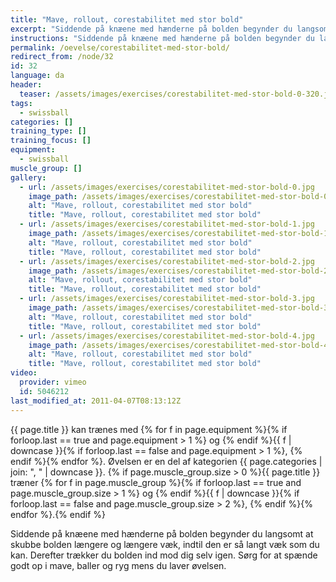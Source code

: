 ```yaml
---
title: "Mave, rollout, corestabilitet med stor bold"
excerpt: "Siddende på knæene med hænderne på bolden begynder du langsomt at skubbe bolden længere og længere væk, indtil den er så langt væk som du kan. Træk den derefter mod dig selv igen."
instructions: "Siddende på knæene med hænderne på bolden begynder du langsomt at skubbe bolden længere og længere væk, indtil den er så langt væk som du kan. Træk den derefter mod dig selv igen."
permalink: /oevelse/corestabilitet-med-stor-bold/
redirect_from: /node/32
id: 32
language: da
header:
  teaser: /assets/images/exercises/corestabilitet-med-stor-bold-0-320.jpg
tags:
  - swissball
categories: []
training_type: []
training_focus: []
equipment:
  - swissball
muscle_group: []
gallery:
  - url: /assets/images/exercises/corestabilitet-med-stor-bold-0.jpg
    image_path: /assets/images/exercises/corestabilitet-med-stor-bold-0-320.jpg
    alt: "Mave, rollout, corestabilitet med stor bold"
    title: "Mave, rollout, corestabilitet med stor bold"
  - url: /assets/images/exercises/corestabilitet-med-stor-bold-1.jpg
    image_path: /assets/images/exercises/corestabilitet-med-stor-bold-1-320.jpg
    alt: "Mave, rollout, corestabilitet med stor bold"
    title: "Mave, rollout, corestabilitet med stor bold"
  - url: /assets/images/exercises/corestabilitet-med-stor-bold-2.jpg
    image_path: /assets/images/exercises/corestabilitet-med-stor-bold-2-320.jpg
    alt: "Mave, rollout, corestabilitet med stor bold"
    title: "Mave, rollout, corestabilitet med stor bold"
  - url: /assets/images/exercises/corestabilitet-med-stor-bold-3.jpg
    image_path: /assets/images/exercises/corestabilitet-med-stor-bold-3-320.jpg
    alt: "Mave, rollout, corestabilitet med stor bold"
    title: "Mave, rollout, corestabilitet med stor bold"
  - url: /assets/images/exercises/corestabilitet-med-stor-bold-4.jpg
    image_path: /assets/images/exercises/corestabilitet-med-stor-bold-4-320.jpg
    alt: "Mave, rollout, corestabilitet med stor bold"
    title: "Mave, rollout, corestabilitet med stor bold"
video:
  provider: vimeo
  id: 5046212
last_modified_at: 2011-04-07T08:13:12Z
---
```


{{ page.title }} kan trænes med {% for f in page.equipment %}{% if forloop.last == true and page.equipment > 1 %} og {% endif %}{{ f | downcase  }}{% if forloop.last == false and page.equipment > 1 %}, {% endif %}{% endfor %}. Øvelsen er en del af kategorien {{ page.categories | join: ", " | downcase }}. {% if page.muscle_group.size > 0 %}{{ page.title }} træner {% for f in page.muscle_group %}{% if forloop.last == true and page.muscle_group.size > 1 %} og {% endif %}{{ f | downcase }}{% if forloop.last == false and page.muscle_group.size > 2 %}, {% endif %}{% endfor %}.{% endif %}

Siddende på knæene med hænderne på bolden begynder du langsomt at skubbe bolden længere og længere væk, indtil den er så langt væk som du kan. Derefter trækker du bolden ind mod dig selv igen. Sørg for at spænde godt op i mave, baller og ryg mens du laver øvelsen.
